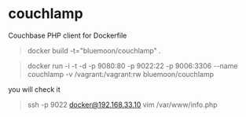 # couchlamp

Couchbase PHP client for Dockerfile

>docker build -t="bluemoon/couchlamp" .

>docker run -i -t -d -p 9080:80 -p 9022:22 -p 9006:3306 --name couchlamp -v /vagrant:/vagrant:rw bluemoon/couchlamp


you will check it

>ssh -p 9022 docker@192.168.33.10
>vim /var/www/info.php
  <?php
  phpinfo();

then watch browser http://192.168.33.10/info.php

## couchbase

couchbase support	enabled
version	1.2.0
libcouchbase version	2.5.0
json support	yes
fastlz support	yes
zlib support	yes
igbinary support	no

Directive	Local Value	Master Value
couchbase.compression_factor	1.3	1.3
couchbase.compression_threshold	2000	2000
couchbase.compressor	none	none
couchbase.config_cache	no value	no value
couchbase.durability_default_poll_interval	100000	100000
couchbase.durability_default_timeout	40000000	40000000
couchbase.instance.persistent	On	On
couchbase.restflush	On	On
couchbase.serializer	php	php
couchbase.skip_config_errors_on_connect	Off	Off
couchbase.view_timeout	75	75
